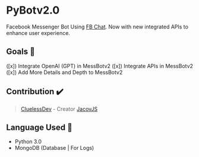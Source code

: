 # PyBotv2.0

Facebook Messenger Bot Using [FB Chat](https://fbchat.readthedocs.io/en/stable/index.html). Now with new integrated APIs to enhance user experience.

## Goals 📝

([x]) Integrate OpenAI (GPT) in MessBotv2
([x]) Integrate APIs in MessBotv2 
([x]) Add More Details and Depth to MessBotv2

## Contribution ✔️

> [CluelessDev](https://github.com/CluelessDev) - Creator
> [JacovJS](https://github.com/JacovJS)

## Language Used 🚀

* Python 3.0
* MongoDB (Database | For Logs)





